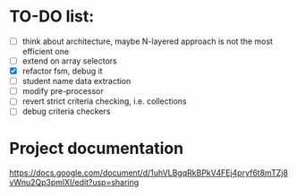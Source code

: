 # TO-DO list:
- [ ] think about architecture, maybe N-layered approach is not the most efficient one
- [ ] extend on array selectors
- [x] refactor fsm, debug it
- [ ] student name data extraction
- [ ] modify pre-processor
- [ ] revert strict criteria checking, i.e. collections
- [ ] debug criteria checkers

# Project documentation
https://docs.google.com/document/d/1uhVLBgqRkBPkV4FEj4pryf6t8mTZj8vWnu2Qp3pmlXI/edit?usp=sharing
